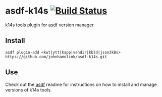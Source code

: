 # asdf-k14s [![Build Status](https://travis-ci.org/johnhamelink/asdf-k14s.svg?branch=master)](https://travis-ci.org/johnhamelink/asdf-k14s)
k14s tools plugin for [asdf](https://github.com/asdf-vm/asdf) version manager

## Install

```
asdf plugin-add <kwt|ytt|kapp|vendir|kbld|json2k8s> https://github.com/johnhamelink/asdf-k14s.git
```

## Use

Check out the [asdf](https://github.com/asdf-vm/asdf) readme for instructions on how to install and manage versions of k14s tools.
